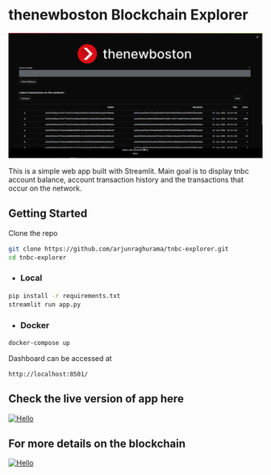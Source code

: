 <!-- <p align="center">
  <img alt="thenewboston logo" src="./tnb.png" width="400">
</p> -->

# thenewboston Blockchain Explorer

<p align="center">
  <img alt="thenewboston logo" src="./site.png">
</p>

This is a simple web app built with Streamlit. Main goal is to display tnbc account balance, account transaction history and the transactions that occur on the network.

## Getting Started
Clone the repo
```bash
git clone https://github.com/arjunraghurama/tnbc-explorer.git
cd tnbc-explorer
```
* ### Local 
```bash
pip install -r requirements.txt
streamlit run app.py
```
* ### Docker
```bash
docker-compose up 
```
Dashboard can be accessed at 
```URL
http://localhost:8501/
```

## Check the live version of app here
[![Hello](https://img.shields.io/badge/TNBC%20Explorer-Let's%20Explore-green?style=for-the-badge&logo=appveyor)](https://tnbc-explorer.herokuapp.com/)

  
## For more details on the blockchain

[![Hello](https://img.shields.io/badge/thenewboston-blockchain-blue?style=for-the-badge&logo=appveyor)](https://github.com/thenewboston-developers)






